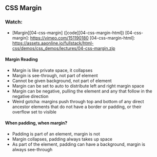 ## CSS Margin

### Watch:
  * [Margin][04-css-margin] ([code][04-css-margin-html])
[04-css-margin]: https://vimeo.com/151190180
[04-css-margin-html]:  https://assets.aaonline.io/fullstack/html-css/demos/css_demos/lectures/04-css-margin.zip



#### Margin Reading

- Margin is like private space, it collapses
- Margin is see-through, not part of element
- Cannot be given background, not part of element
- Margin can be set to auto to distribute left and right margin space
- Margin can be negative, pulling the element and any that follow in the negative direction
- Weird gotcha: margins push through top and bottom of any direct ancestor elements that do not have a border or padding, or their overflow set to visible

#### When padding, when margin?

- Padding is part of an element, margin is not
- Margin collapses, padding always takes up space
- As part of the element, padding can have a background, margin is always see-through